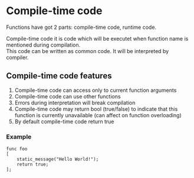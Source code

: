 # Compile-time code

Functions have got 2 parts: compile-time code, runtime code.

Compile-time code it is code which will be executet when function name is mentioned during compilation. \
This code can be written as common code. It will be interpreted by compiler.



## Compile-time code features

1. Compile-time code can access only to current function arguments
2. Compile-time code can use other functions
3. Errors during interpretation will break compilation
4. Compile-time code may return bool (true/false) to indicate that this function is currently unavailable (can affect on function overloading)
5. By default compile-time code return true

### Example

```
func foo
[
	static_message("Hello World!");
	return true;
];
```
